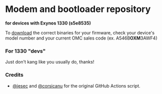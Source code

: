 # Modem and bootloader repository
**for devices with Exynos 1330 (s5e8535)**

To [download](https://github.com/Majaahh/proprietary_vendor_samsung_s5e8535/releases) the correct binaries for your firmware, check your device's model number and your current OMC sales code (ex. A546B**OXM**3AWF4)

### For 1330 "devs"
Just don't kang like you usually do, thanks!

### Credits
- [@jesec](https://github.com/jesec) and [@corsicanu](https://github.com/corsicanu) for the original GitHub Actions script.
